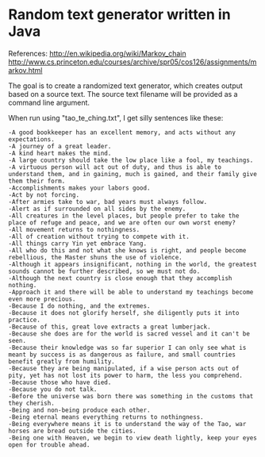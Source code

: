 Random text generator written in Java
======
References:
http://en.wikipedia.org/wiki/Markov_chain
http://www.cs.princeton.edu/courses/archive/spr05/cos126/assignments/markov.html

The goal is to create a randomized text generator, which creates output based on a source text. The source text filename will be provided as a command line argument.

When run using "tao_te_ching.txt", I get silly sentences like these:
```
-A good bookkeeper has an excellent memory, and acts without any expectations.
-A journey of a great leader.
-A kind heart makes the mind.
-A large country should take the low place like a fool, my teachings.
-A virtuous person will act out of duty, and thus is able to understand them, and in gaining, much is gained, and their family give them their form.
-Accomplishments makes your labors good.
-Act by not forcing.
-After armies take to war, bad years must always follow.
-Alert as if surrounded on all sides by the enemy.
-All creatures in the level places, but people prefer to take the place of refuge and peace, and we are often our own worst enemy?
-All movement returns to nothingness.
-All of creation without trying to compete with it.
-All things carry Yin yet embrace Yang.
-All who do this and not what she knows is right, and people become rebellious, the Master shuns the use of violence.
-Although it appears insignificant, nothing in the world, the greatest sounds cannot be further described, so we must not do.
-Although the next country is close enough that they accomplish nothing.
-Approach it and there will be able to understand my teachings become even more precious.
-Because I do nothing, and the extremes.
-Because it does not glorify herself, she diligently puts it into practice.
-Because of this, great love extracts a great lumberjack.
-Because she does are for the world is sacred vessel and it can't be seen.
-Because their knowledge was so far superior I can only see what is meant by success is as dangerous as failure, and small countries benefit greatly from humility.
-Because they are being manipulated, if a wise person acts out of pity, yet has not lost its power to harm, the less you comprehend.
-Because those who have died.
-Because you do not talk.
-Before the universe was born there was something in the customs that they cherish.
-Being and non-being produce each other.
-Being eternal means everything returns to nothingness.
-Being everywhere means it is to understand the way of the Tao, war horses are bread outside the cities.
-Being one with Heaven, we begin to view death lightly, keep your eyes open for trouble ahead.
```